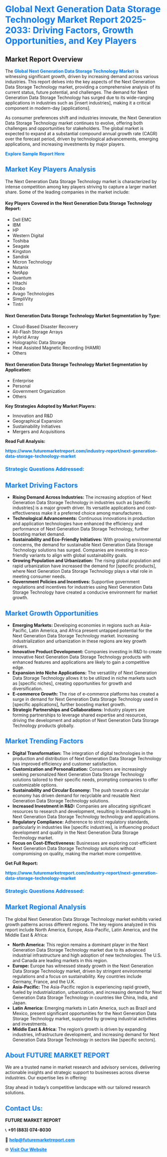 <h1 style="color: #007BFF;">Global Next Generation Data Storage Technology Market Report 2025-2033: Driving Factors, Growth Opportunities, and Key Players</h1>

<section id="overview">
<h2>Market Report Overview</h2>
<p>The <a href="https://www.futuremarketreport.com/industry-report/next-generation-data-storage-technology-market" style="color: #007BFF; text-decoration: none;"><strong>Global Next Generation Data Storage Technology Market</strong></a> is witnessing significant growth, driven by increasing demand across various industries. This report delves into the key aspects of the Next Generation Data Storage Technology market, providing a comprehensive analysis of its current status, future potential, and challenges. The demand for Next Generation Data Storage Technology has surged due to its wide-ranging applications in industries such as [insert industries], making it a critical component in modern-day [applications].</p>
<p>As consumer preferences shift and industries innovate, the Next Generation Data Storage Technology market continues to evolve, offering both challenges and opportunities for stakeholders. The global market is expected to expand at a substantial compound annual growth rate (CAGR) over the forecast period, driven by technological advancements, emerging applications, and increasing investments by major players.</p>
</section>

<section id="overview">
<p><a href="https://www.futuremarketreport.com/request-sample/reportId=98910" style="color: #007BFF; text-decoration: none;"><strong>Explore Sample Report Here</strong></a></p>
</section>

<section id="key-players">
<h2 style="color: #007BFF;">Market Key Players Analysis</h2>
<p>The Next Generation Data Storage Technology market is characterized by intense competition among key players striving to capture a larger market share. Some of the leading companies in the market include:</p>
<h4>Key Players Covered in the Next Generation Data Storage Technology Report:</h4>
<ul><li>Dell EMC</li><li>IBM</li><li>HP</li><li>Western Digital</li><li>Toshiba</li><li>Seagate</li><li>Kingston</li><li>Sandisk</li><li>Micron Technology</li><li>Nutanix</li><li>NetApp</li><li>Quantum</li><li>Hitachi</li><li>Drobo</li><li>Avago Technologies</li><li>SimpliVity</li><li>Tintri</li></ul>
<h4>Next Generation Data Storage Technology Market Segmentation by Type:</h4>
<ul><li>Cloud-Based Disaster Recovery</li><li>All-Flash Storage Arrays</li><li>Hybrid Array</li><li>Holographic Data Storage</li><li>Heat Assisted Magnetic Recording (HAMR)</li><li>Others</li></ul>

<h4>Next Generation Data Storage Technology Market Segmentation by Application:</h4>
<ul><li>Enterprise</li><li>Personal</li><li>Government Organization</li><li>Others</li></ul>
<p><strong>Key Strategies Adopted by Market Players:</strong></p>
<ul>
<li>Innovation and R&D</li>
<li>Geographical Expansion</li>
<li>Sustainability Initiatives</li>
<li>Mergers and Acquisitions</li>
</ul>
</section>

<section>
<p><strong>Read Full Analysis: </strong></p><a href="https://www.futuremarketreport.com/industry-report/next-generation-data-storage-technology-market" style="color: #007BFF; text-decoration: none;"><strong>https://www.futuremarketreport.com/industry-report/next-generation-data-storage-technology-market</strong></a>
<h3 style="color: #007BFF;">Strategic Questions Addressed:</h3>
</section>

<section id="driving-factors">
<h2 style="color: #007BFF;">Market Driving Factors</h2>
<ul>
<li><strong>Rising Demand Across Industries:</strong> The increasing adoption of Next Generation Data Storage Technology in industries such as [specific industries] is a major growth driver. Its versatile applications and cost-effectiveness make it a preferred choice among manufacturers.</li>
<li><strong>Technological Advancements:</strong> Continuous innovations in production and application technologies have enhanced the efficiency and performance of Next Generation Data Storage Technology, further boosting market demand.</li>
<li><strong>Sustainability and Eco-Friendly Initiatives:</strong> With growing environmental concerns, the demand for sustainable Next Generation Data Storage Technology solutions has surged. Companies are investing in eco-friendly variants to align with global sustainability goals.</li>
<li><strong>Growing Population and Urbanization:</strong> The rising global population and rapid urbanization have increased the demand for [specific products], where Next Generation Data Storage Technology plays a vital role in meeting consumer needs.</li>
<li><strong>Government Policies and Incentives:</strong> Supportive government regulations and incentives for industries using Next Generation Data Storage Technology have created a conducive environment for market growth.</li>
</ul>
</section>

<section id="growth-opportunities">
<h2 style="color: #007BFF;">Market Growth Opportunities</h2>
<ul>
<li><strong>Emerging Markets:</strong> Developing economies in regions such as Asia-Pacific, Latin America, and Africa present untapped potential for the Next Generation Data Storage Technology market. Increasing industrialization and urbanization in these regions are key growth drivers.</li>
<li><strong>Innovative Product Development:</strong> Companies investing in R&D to create innovative Next Generation Data Storage Technology products with enhanced features and applications are likely to gain a competitive edge.</li>
<li><strong>Expansion into Niche Applications:</strong> The versatility of Next Generation Data Storage Technology allows it to be utilized in niche markets such as [specific niches], creating opportunities for growth and diversification.</li>
<li><strong>E-commerce Growth:</strong> The rise of e-commerce platforms has created a surge in demand for Next Generation Data Storage Technology used in [specific applications], further boosting market growth.</li>
<li><strong>Strategic Partnerships and Collaborations:</strong> Industry players are forming partnerships to leverage shared expertise and resources, driving the development and adoption of Next Generation Data Storage Technology products globally.</li>
</ul>
</section>

<section id="trending-factors">
<h2 style="color: #007BFF;">Market Trending Factors</h2>
<ul>
<li><strong>Digital Transformation:</strong> The integration of digital technologies in the production and distribution of Next Generation Data Storage Technology has improved efficiency and customer satisfaction.</li>
<li><strong>Customization and Personalization:</strong> Consumers are increasingly seeking personalized Next Generation Data Storage Technology solutions tailored to their specific needs, prompting companies to offer customizable options.</li>
<li><strong>Sustainability and Circular Economy:</strong> The push towards a circular economy has driven demand for recyclable and reusable Next Generation Data Storage Technology solutions.</li>
<li><strong>Increased Investment in R&D:</strong> Companies are allocating significant resources to research and development, resulting in breakthroughs in Next Generation Data Storage Technology technology and applications.</li>
<li><strong>Regulatory Compliance:</strong> Adherence to strict regulatory standards, particularly in industries like [specific industries], is influencing product development and quality in the Next Generation Data Storage Technology market.</li>
<li><strong>Focus on Cost-Effectiveness:</strong> Businesses are exploring cost-efficient Next Generation Data Storage Technology solutions without compromising on quality, making the market more competitive.</li>
</ul>
</section>

<section>
<p><strong>Get Full Report: </strong></p><a href="https://www.futuremarketreport.com/industry-report/next-generation-data-storage-technology-market" style="color: #007BFF; text-decoration: none;"><strong>https://www.futuremarketreport.com/industry-report/next-generation-data-storage-technology-market</strong></a>
<h3 style="color: #007BFF;">Strategic Questions Addressed:</h3>
</section>


<section id="regional-analysis">
<h2 style="color: #007BFF;">Market Regional Analysis</h2>
<p>The global Next Generation Data Storage Technology market exhibits varied growth patterns across different regions. The key regions analyzed in this report include North America, Europe, Asia-Pacific, Latin America, and the Middle East & Africa:</p>
<ul>
<li><strong>North America:</strong> This region remains a dominant player in the Next Generation Data Storage Technology market due to its advanced industrial infrastructure and high adoption of new technologies. The U.S. and Canada are leading markets in this region.</li>
<li><strong>Europe:</strong> Europe has witnessed steady growth in the Next Generation Data Storage Technology market, driven by stringent environmental regulations and a focus on sustainability. Key countries include Germany, France, and the U.K.</li>
<li><strong>Asia-Pacific:</strong> The Asia-Pacific region is experiencing rapid growth, fueled by industrialization, urbanization, and increasing demand for Next Generation Data Storage Technology in countries like China, India, and Japan.</li>
<li><strong>Latin America:</strong> Emerging markets in Latin America, such as Brazil and Mexico, present significant opportunities for the Next Generation Data Storage Technology market, supported by growing industrial activities and investments.</li>
<li><strong>Middle East & Africa:</strong> The region’s growth is driven by expanding industries, infrastructure development, and increasing demand for Next Generation Data Storage Technology in sectors like [specific sectors].</li>
</ul>
</section>

<footer>
<h2 style="color: #007BFF;">About FUTURE MARKET REPORT</h2>
<p>We are a trusted name in market research and advisory services, delivering actionable insights and strategic support to businesses across diverse industries. Our expertise lies in offering:</p>

<p>Stay ahead in today’s competitive landscape with our tailored research solutions.</p>

<h2 style="color: #007BFF;">Contact Us:</h2>
<p><strong>FUTURE MARKET REPORT</strong></p>
<p>📞 <strong>+91 (883) 074-8030</strong></p>
<p>📧 <strong><a href="mailto:help@futuremarketreport.com" style="color: #007BFF;">help@futuremarketreport.com</a></strong></p>
<p>🌐 <strong><a href="https://www.futuremarketreport.com/" style="color: #007BFF;">Visit Our Website</a></strong></p>
</footer>